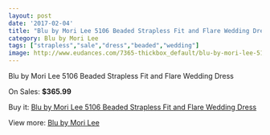 ```yaml
---
layout: post
date: '2017-02-04'
title: "Blu by Mori Lee 5106 Beaded Strapless Fit and Flare Wedding Dress"
category: Blu by Mori Lee
tags: ["strapless","sale","dress","beaded","wedding"]
image: http://www.eudances.com/7365-thickbox_default/blu-by-mori-lee-5106-beaded-strapless-fit-and-flare-wedding-dress.jpg
---
```

Blu by Mori Lee 5106 Beaded Strapless Fit and Flare Wedding Dress

On Sales: **$365.99**
<a href="https://www.eudances.com/en/blu-by-mori-lee/2641-blu-by-mori-lee-5106-beaded-strapless-fit-and-flare-wedding-dress.html"><amp-img layout="responsive" width="600" height="600" src="//www.eudances.com/7365-thickbox_default/blu-by-mori-lee-5106-beaded-strapless-fit-and-flare-wedding-dress.jpg" alt="Blu by Mori Lee 5106 Beaded Strapless Fit and Flare Wedding Dress 0" /></a>
<a href="https://www.eudances.com/en/blu-by-mori-lee/2641-blu-by-mori-lee-5106-beaded-strapless-fit-and-flare-wedding-dress.html"><amp-img layout="responsive" width="600" height="600" src="//www.eudances.com/7366-thickbox_default/blu-by-mori-lee-5106-beaded-strapless-fit-and-flare-wedding-dress.jpg" alt="Blu by Mori Lee 5106 Beaded Strapless Fit and Flare Wedding Dress 1" /></a>
<a href="https://www.eudances.com/en/blu-by-mori-lee/2641-blu-by-mori-lee-5106-beaded-strapless-fit-and-flare-wedding-dress.html"><amp-img layout="responsive" width="600" height="600" src="//www.eudances.com/7367-thickbox_default/blu-by-mori-lee-5106-beaded-strapless-fit-and-flare-wedding-dress.jpg" alt="Blu by Mori Lee 5106 Beaded Strapless Fit and Flare Wedding Dress 2" /></a>
<a href="https://www.eudances.com/en/blu-by-mori-lee/2641-blu-by-mori-lee-5106-beaded-strapless-fit-and-flare-wedding-dress.html"><amp-img layout="responsive" width="600" height="600" src="//www.eudances.com/7368-thickbox_default/blu-by-mori-lee-5106-beaded-strapless-fit-and-flare-wedding-dress.jpg" alt="Blu by Mori Lee 5106 Beaded Strapless Fit and Flare Wedding Dress 3" /></a>
<a href="https://www.eudances.com/en/blu-by-mori-lee/2641-blu-by-mori-lee-5106-beaded-strapless-fit-and-flare-wedding-dress.html"><amp-img layout="responsive" width="600" height="600" src="//www.eudances.com/7369-thickbox_default/blu-by-mori-lee-5106-beaded-strapless-fit-and-flare-wedding-dress.jpg" alt="Blu by Mori Lee 5106 Beaded Strapless Fit and Flare Wedding Dress 4" /></a>

Buy it: [Blu by Mori Lee 5106 Beaded Strapless Fit and Flare Wedding Dress](https://www.eudances.com/en/blu-by-mori-lee/2641-blu-by-mori-lee-5106-beaded-strapless-fit-and-flare-wedding-dress.html "Blu by Mori Lee 5106 Beaded Strapless Fit and Flare Wedding Dress")

View more: [Blu by Mori Lee](https://www.eudances.com/en/39-blu-by-mori-lee "Blu by Mori Lee")